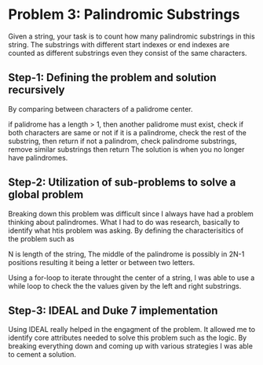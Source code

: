 # Problem 3: Palindromic Substrings
Given a string, your task is to count how many palindromic substrings in this string. 
The substrings with different start indexes or end indexes are counted as different substrings even they consist of the same characters. 

## Step-1: Defining the problem and solution recursively
By comparing between characters of a palidrome center. 

if palidrome has a length > 1, then another palidrome must exist, check if both characters are same or not
if it is a palindrome, check the rest of the substring, then return
if not a palindrom, check palindrome substrings, remove similar substrings then return 
The solution is when you no longer have palindromes. 

## Step-2: Utilization of sub-problems to solve a global problem
Breaking down this problem was difficult since I always have had a problem thinking about palindromes. What I had to do was research, basically to identify what htis problem was asking. By defining the characterisitics of the problem such as

N is length of the string, 
The middle of the palindrome is possibly in 2N-1 positions resulting it being a letter or between two letters. 

Using a for-loop to iterate throught the center of a string, I was able to use a while loop to check the the values given by the left and right substrings. 

## Step-3: IDEAL and Duke 7 implementation 
Using IDEAL really helped in the engagment of the problem. It allowed me to identify core attributes needed to solve this problem such as the logic. By breaking everything down and coming up with various strategies I was able to cement a solution. 
